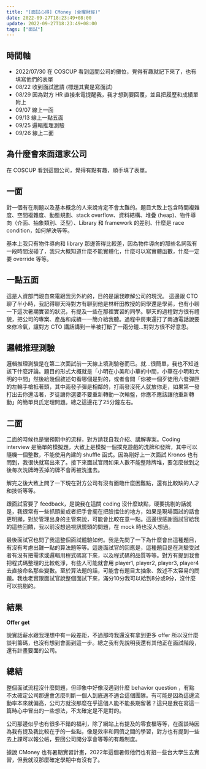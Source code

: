 ```yaml
---
title: "[面試心得] CMoney (全曜財經)"
date: 2022-09-27T18:23:49+08:00
update: 2022-09-27T18:23:49+08:00
tags: ["面試"]
---
```


## 時間軸

* 2022/07/30 在 COSCUP 看到這間公司的攤位，覺得有趣就記下來了，也有填寫他們的表單
* 08/22 收到面試邀請 (標題其實是寫面試)
* 08/29 因為對方 HR 直接來電提醒我，我才想到要回覆，並且把履歷和成績單附上
* 09/07 線上一面
* 09/13 線上一點五面
* 09/25 邏輯推理測驗
* 09/26 線上二面

## 為什麼會來面這家公司

在 COSCUP 看到這間公司，覺得有點有趣，順手填了表單。

## 一面

對一個有在刷題以及基本概念的人來說肯定不會太難的。題目大致上包含時間複雜度、空間複雜度、動態規劃、stack overflow、資料結構、堆疊 (heap)、物件導向（介面、抽象類別、泛型）、Library 和 framework 的差別、什麼是 race condition，如何解決等等。

基本上我只有物件導向和 library 那邊答得比較差，因為物件導向的那些名詞我有一段時間沒碰了，我只大概知道什麼不能實體化，什麼可以寫實體函數，什麼一定要 override 等等。

## 一點五面

這是人資部門親自來電跟我另外約的，目的是讓我瞭解公司的現況。
這邊跟 CTO 聊了半小時，我記得聊天時對方有聊到他是林軒田教授的同學還是學弟，也有小聊一下這次暑期實習的狀況，有提及一些在那裡實習的同學。聊天的過程對方很有禮貌，把公司的專案、產品和成績一一簡介給我聽。過程中房東還打了兩通電話說要來修冷氣，讓對方 CTO 講話講到一半被打斷了一兩分鐘...對對方很不好意思。

## 邏輯推理測驗

邏輯推理測驗是在第二次面試前一天線上填測驗卷而已。就...很簡單，我也不知道該下什麼評論。題目的形式大概就是「小明在小美和小華的中間，小華在小明和大明的中間」然後給幾個敘述句看哪個是對的，或者會問「你被一個歹徒用六發彈匣的左輪手槍抵著頭，其中兩發子彈是相鄰的，打兩發沒死人就放你走，如果第一發打出去你還活著，歹徒讓你選要不要重新轉動一次輪盤，你應不應該讓他重新轉動」的簡單貝氏定理問題。總之這邊花了25分鐘左右。

## 二面

二面的時候也是蠻預期中的流程，對方請我自我介紹、講解專案。Coding interview 是簡單的模擬題，大致上是模擬一個撲克遊戲的洗牌和發牌，其中可以隨機一個整數，不能使用內建的 shuffle 函式。因為剛好上一次面試 Kronos 也有問到，我很快就寫出來了。接下來面試官問如果人數不能整除牌堆，要怎麼做到之後每次洗牌時丟掉的牌不會再被洗進去。

解完之後大致上問了一下現在對方公司有沒有面臨什麼困難點，還有比較缺的人才和技術等等。

跟面試官要了 feedback，是說我在這關 coding 沒什麼缺點，硬要挑剔的話就是，我很常有一些抓頭髮或者把手會擺在把臉擋住的地方，如果是現場面試的話會更明顯，對於管理出身的主管來說，可能會比較在意一點。這邊很感謝面試官給我的這些回饋，我以前沒想過視訊鏡頭的問題，在 mock 時也沒人想過。

最後面試官也問了我這整個面試體驗如何。我是先問了一下為什麼會出這種題目，有沒有考慮出難一點的算法題等等。這邊面試官的回應是，這種題目是在測驗受試者有沒有把需求或邏輯用程式碼寫下來，以及程式碼的品質等等。對方有提到我會把程式碼整理的比較乾淨，有些人可能就會用 player1, player2, player3, player4 去直接命名那些變數。至於算法題的話，可能會有題目太抽象、敘述不太容易的問題。我也老實跟面試官說整個面試下來，滿分10分我可以給到8分或9分，沒什麼可以挑剔的。

## 結果

**Offer get**

說實話薪水跟我理想中有一段差距，不過那時我還沒有拿到更多 offer 所以沒什麼談判籌碼，也沒有想到會面到這一步。總之我有先說明我還有其他正在面試階段，還有計畫要面的公司。

## 總結

整個面試流程沒什麼問題，但印象中好像沒遇到什麼 behavior question ，有點不太確定公司那邊會怎麼判斷一個人到底適不適合這個團隊。有可能是因為這邊流動率本來就偏高，公司方就沒那麼在乎這個人能不能長期留著？這只是我在寫這一篇時心中冒出的一些想法，不太確定是不是對的。

公司那邊似乎也有很多不錯的福利，除了網站上有提及的零食櫃等等，在面談時因為我有提及我比較在乎的一些點，像是效率和同儕之間的學習，對方也有提到一些去上課可以報公帳，要回公司開分享會等等的有趣制度。

據說 CMoney 也有暑期實習計畫，2022年這個暑假他們也有招一些台大學生去實習，但我就沒那麼確定學期中有沒有了。

